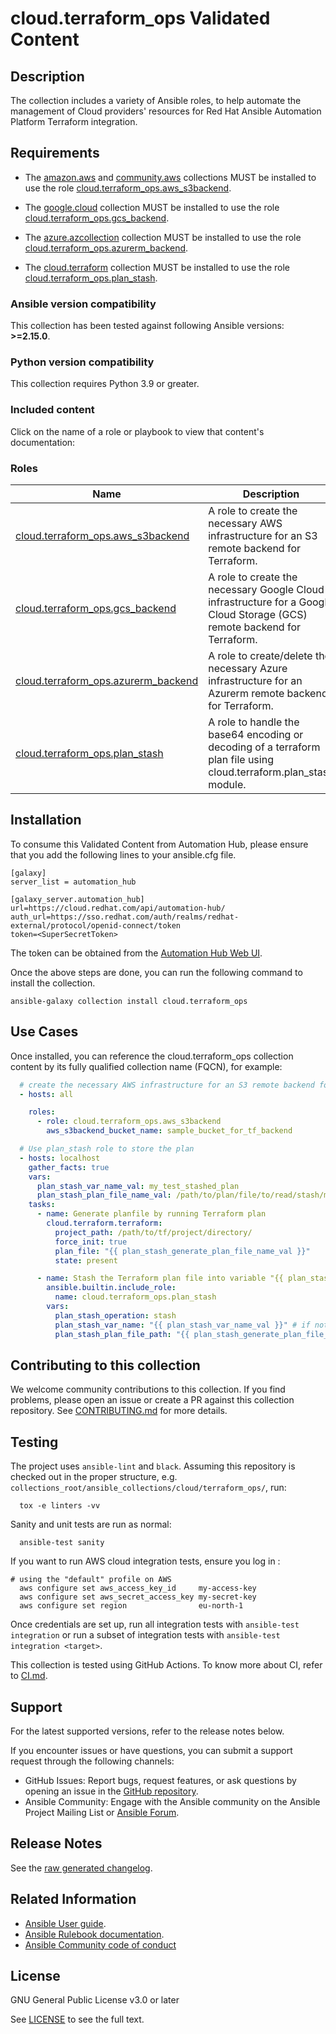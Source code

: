 # cloud.terraform_ops Validated Content

## Description

The collection includes a variety of Ansible roles, to help automate the management of Cloud providers' resources for Red Hat Ansible Automation Platform Terraform integration.

## Requirements

- The [amazon.aws](https://github.com/ansible-collections/amazon.aws) and [community.aws](https://github.com/ansible-collections/amazon.aws) collections MUST be installed to use the role [cloud.terraform_ops.aws_s3backend](https://github.com/redhat-cop/cloud.terraform_ops/blob/main/roles/aws_s3backend/README.md).

- The [google.cloud](https://github.com/ansible-collections/google.cloud) collection MUST be installed to use the role [cloud.terraform_ops.gcs_backend](https://github.com/redhat-cop/cloud.terraform_ops/blob/main/roles/gcs_backend/README.md).

- The [azure.azcollection](https://github.com/ansible-collections/azure) collection MUST be installed to use the role [cloud.terraform_ops.azurerm_backend](https://github.com/redhat-cop/cloud.terraform_ops/tree/main/roles/azurerm_backend/README.md).

- The [cloud.terraform](https://github.com/ansible-collections/cloud.terraform) collection MUST be installed to use the role [cloud.terraform_ops.plan_stash](https://github.com/redhat-cop/cloud.terraform_ops/tree/main/roles/cloud.terraform_ops.plan_stash/README.md).

<!--start requires_ansible-->
### Ansible version compatibility

This collection has been tested against following Ansible versions: **>=2.15.0**.

### Python version compatibility

This collection requires Python 3.9 or greater.

### Included content

Click on the name of a role or playbook to view that content's documentation:

<!--start collection content-->
### Roles
Name | Description
--- | ---
[cloud.terraform_ops.aws_s3backend](https://github.com/redhat-cop/cloud.terraform_ops/blob/main/roles/aws_s3backend/README.md)|A role to create the necessary AWS infrastructure for an S3 remote backend for Terraform.
[cloud.terraform_ops.gcs_backend](https://github.com/redhat-cop/cloud.terraform_ops/blob/main/roles/gcs_backend/README.md)|A role to create the necessary Google Cloud infrastructure for a Google Cloud Storage (GCS) remote backend for Terraform.
[cloud.terraform_ops.azurerm_backend](https://github.com/redhat-cop/cloud.terraform_ops/tree/main/roles/azurerm_backend/README.md)|A role to create/delete the necessary Azure infrastructure for an Azurerm remote backend for Terraform.
[cloud.terraform_ops.plan_stash](https://github.com/redhat-cop/cloud.terraform_ops/tree/main/roles/plan_stash/README.md)|A role to handle the base64 encoding or decoding of a terraform plan file using cloud.terraform.plan_stash module.

## Installation

To consume this Validated Content from Automation Hub, please ensure that you add the following lines to your ansible.cfg file.

```
[galaxy]
server_list = automation_hub

[galaxy_server.automation_hub]
url=https://cloud.redhat.com/api/automation-hub/
auth_url=https://sso.redhat.com/auth/realms/redhat-external/protocol/openid-connect/token
token=<SuperSecretToken>
```
The token can be obtained from the [Automation Hub Web UI](https://console.redhat.com/ansible/automation-hub/token).

Once the above steps are done, you can run the following command to install the collection.

```
ansible-galaxy collection install cloud.terraform_ops
```

## Use Cases

Once installed, you can reference the cloud.terraform_ops collection content by its fully qualified collection name (FQCN), for example:

```yaml
  # create the necessary AWS infrastructure for an S3 remote backend for Terraform.
  - hosts: all

    roles:
      - role: cloud.terraform_ops.aws_s3backend
        aws_s3backend_bucket_name: sample_bucket_for_tf_backend

  # Use plan_stash role to store the plan
  - hosts: localhost
    gather_facts: true
    vars:
      plan_stash_var_name_val: my_test_stashed_plan
      plan_stash_plan_file_name_val: /path/to/plan/file/to/read/stash/myplan.tfplan
    tasks:
      - name: Generate planfile by running Terraform plan
        cloud.terraform.terraform:
          project_path: /path/to/tf/project/directory/
          force_init: true
          plan_file: "{{ plan_stash_generate_plan_file_name_val }}"
          state: present

      - name: Stash the Terraform plan file into variable "{{ plan_stash_var_name_val }}"
        ansible.builtin.include_role:
          name: cloud.terraform_ops.plan_stash
        vars:
          plan_stash_operation: stash
          plan_stash_var_name: "{{ plan_stash_var_name_val }}" # if not provided, defaults to "terraform_plan"
          plan_stash_plan_file_path: "{{ plan_stash_generate_plan_file_name_val }}"
```

## Contributing to this collection

We welcome community contributions to this collection. If you find problems, please open an issue or create a PR against this collection repository.
See [CONTRIBUTING.md](https://github.com/redhat-cop/cloud.terraform_ops/blob/main/CONTRIBUTING.md) for more details.

## Testing

The project uses `ansible-lint` and `black`.
Assuming this repository is checked out in the proper structure,
e.g. `collections_root/ansible_collections/cloud/terraform_ops/`, run:

```shell
  tox -e linters -vv
```

Sanity and unit tests are run as normal:

```shell
  ansible-test sanity
```

If you want to run AWS cloud integration tests, ensure you log in :

```shell
# using the "default" profile on AWS
  aws configure set aws_access_key_id     my-access-key
  aws configure set aws_secret_access_key my-secret-key
  aws configure set region                eu-north-1

```

Once credentials are set up, run all integration tests with `ansible-test integration` or run a subset of integration tests with `ansible-test integration <target>`.

This collection is tested using GitHub Actions. To know more about CI, refer to [CI.md](https://github.com/https://github.com/redhat-cop/cloud.terraform_ops/blob/main/CI.md).

## Support

For the latest supported versions, refer to the release notes below.

If you encounter issues or have questions, you can submit a support request through the following channels:
 - GitHub Issues: Report bugs, request features, or ask questions by opening an issue in the [GitHub repository](https://github.com/redhat-cop/cloud.terraform_ops/).
 - Ansible Community: Engage with the Ansible community on the Ansible Project Mailing List or [Ansible Forum](https://forum.ansible.com/g/AWS).

## Release Notes

See the [raw generated changelog](https://github.com/redhat-cop/cloud.terraform_ops/blob/main/CHANGELOG.rst).

## Related Information

 - [Ansible User guide](https://docs.ansible.com/ansible/latest/user_guide/index.html).
 - [Ansible Rulebook documentation](https://ansible.readthedocs.io/projects/rulebook/en/stable/index.html).
 - [Ansible Community code of conduct](https://docs.ansible.com/ansible/latest/community/code_of_conduct.html)

## License

GNU General Public License v3.0 or later

See [LICENSE](https://github.com/redhat-cop/cloud.terraform_ops/blob/main/LICENSE) to see the full text.
